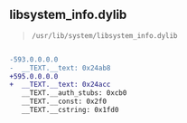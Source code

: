 ## libsystem_info.dylib

> `/usr/lib/system/libsystem_info.dylib`

```diff

-593.0.0.0.0
-  __TEXT.__text: 0x24ab8
+595.0.0.0.0
+  __TEXT.__text: 0x24acc
   __TEXT.__auth_stubs: 0xcb0
   __TEXT.__const: 0x2f0
   __TEXT.__cstring: 0x1fd0

```
